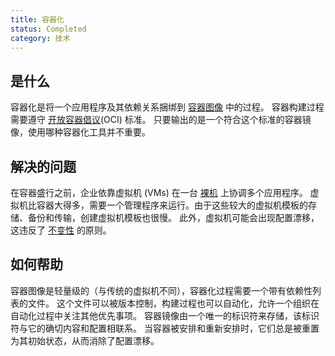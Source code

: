 ```yaml
---
title: 容器化
status: Completed
category: 技术
---
```


## 是什么

容器化是将一个应用程序及其依赖关系捆绑到 [容器图像](/zh-cn/container-image/) 中的过程。
容器构建过程需要遵守 [开放容器倡议](https://opencontainers.org)(OCI) 标准。
只要输出的是一个符合这个标准的容器镜像，使用哪种容器化工具并不重要。

## 解决的问题 

在容器盛行之前，企业依靠虚拟机 (VMs) 在一台 [裸机](/zh-cn/bare_metal_machine/) 上协调多个应用程序。
虚拟机比容器大得多，需要一个管理程序来运行。由于这些较大的虚拟机模板的存储、备份和传输，创建虚拟机模板也很慢。
此外，虚拟机可能会出现配置漂移，这违反了 [不变性](/zh-cn/immutable_infrastructure/) 的原则。

## 如何帮助

容器图像是轻量级的（与传统的虚拟机不同），容器化过程需要一个带有依赖性列表的文件。
这个文件可以被版本控制，构建过程也可以自动化，允许一个组织在自动化过程中关注其他优先事项。
容器镜像由一个唯一的标识符来存储，该标识符与它的确切内容和配置相联系。
当容器被安排和重新安排时，它们总是被重置为其初始状态，从而消除了配置漂移。
